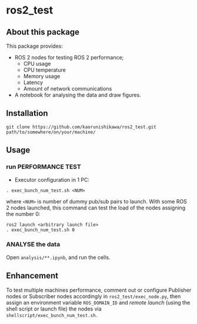 # ros2_test

## About this package

This package provides:
- ROS 2 nodes for testing ROS 2 performance;
    - CPU usage
    - CPU temperature
    - Memory usage
    - Latency
    - Amount of network communications
- A notebook for analysing the data and draw figures.

## Installation

```
git clone https://github.com/kaorunishikawa/ros2_test.git path/to/somewhere/on/your/machine/
```

## Usage

### run PERFORMANCE TEST

- Executor configuration in 1 PC:

```
. exec_bunch_num_test.sh <NUM>
```

where `<NUM>` is number of dummy pub/sub pairs to launch. With some ROS 2 nodes launched, this command can test the load of the nodes assigning the number 0:

```
ros2 launch <arbitrary launch file>
. exec_bunch_num_test.sh 0
```

### ANALYSE the data

Open `analysis/**.ipynb`, and run the cells.

## Enhancement

To test multiple machines performance, comment out or configure Publisher nodes or Subscriber nodes accordingly in `ros2_test/exec_node.py`, then assign an environment variable `ROS_DOMAIN_ID` and *remote launch* (using the shell script or launch file) the nodes via `shellscript/exec_bunch_num_test.sh`.
